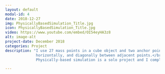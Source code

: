 ```yaml
---
layout: default
modal-id: 4
date: 2018-12-27
img: PhysicallyBasedSimulation_Title.jpg
icon: PhysicallyBasedSimulation_Title.jpg
video: https://www.youtube.com/embed/OI54eyHA3z8
alt: image-alt
project-date: December 2018
categories: Project
description: "I use 27 mass points in a cube object and two anchor points linked by springs vertically, \
			  horizontally, and diagonally between adjacent points.</br>\
			  Physically-based simulation is a solo project and I complete the project in 2 days.</br>"

---
```

